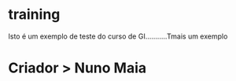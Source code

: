 # training
Isto é um exemplo de teste do curso de GI...........Tmais um exemplo
# Criador > Nuno Maia

